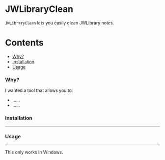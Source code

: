 # JWLibraryClean

`JWLibraryClean` lets you easily clean JWLibrary notes.

Contents
========

 * [Why?](#why)
 * [Installation](#installation)
 * [Usage](#usage)

### Why?

I wanted a tool that allows you to:

+ ......
+ ......


### Installation
---


### Usage
---



This only works in Windows.

